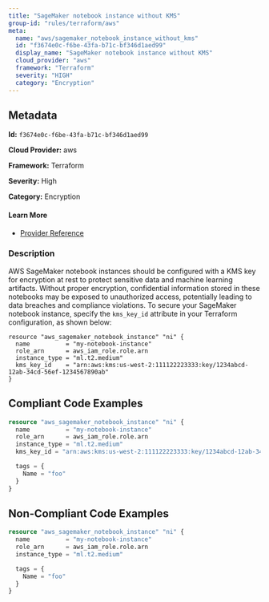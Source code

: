 ```yaml
---
title: "SageMaker notebook instance without KMS"
group-id: "rules/terraform/aws"
meta:
  name: "aws/sagemaker_notebook_instance_without_kms"
  id: "f3674e0c-f6be-43fa-b71c-bf346d1aed99"
  display_name: "SageMaker notebook instance without KMS"
  cloud_provider: "aws"
  framework: "Terraform"
  severity: "HIGH"
  category: "Encryption"
---
```

## Metadata

**Id:** `f3674e0c-f6be-43fa-b71c-bf346d1aed99`

**Cloud Provider:** aws

**Framework:** Terraform

**Severity:** High

**Category:** Encryption

#### Learn More

 - [Provider Reference](https://registry.terraform.io/providers/hashicorp/aws/latest/docs/resources/sagemaker_notebook_instance#kms_key_id)

### Description

 AWS SageMaker notebook instances should be configured with a KMS key for encryption at rest to protect sensitive data and machine learning artifacts. Without proper encryption, confidential information stored in these notebooks may be exposed to unauthorized access, potentially leading to data breaches and compliance violations. To secure your SageMaker notebook instance, specify the `kms_key_id` attribute in your Terraform configuration, as shown below:

```
resource "aws_sagemaker_notebook_instance" "ni" {
  name          = "my-notebook-instance"
  role_arn      = aws_iam_role.role.arn
  instance_type = "ml.t2.medium"
  kms_key_id    = "arn:aws:kms:us-west-2:111122223333:key/1234abcd-12ab-34cd-56ef-1234567890ab"
}
```


## Compliant Code Examples
```terraform
resource "aws_sagemaker_notebook_instance" "ni" {
  name          = "my-notebook-instance"
  role_arn      = aws_iam_role.role.arn
  instance_type = "ml.t2.medium"
  kms_key_id = "arn:aws:kms:us-west-2:111122223333:key/1234abcd-12ab-34cd-56ef-1234567890ab"

  tags = {
    Name = "foo"
  }
}

```
## Non-Compliant Code Examples
```terraform
resource "aws_sagemaker_notebook_instance" "ni" {
  name          = "my-notebook-instance"
  role_arn      = aws_iam_role.role.arn
  instance_type = "ml.t2.medium"

  tags = {
    Name = "foo"
  }
}

```